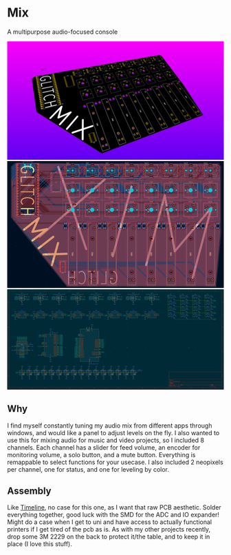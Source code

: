 # Mix
A multipurpose audio-focused console

![render](images/render.png)
![pcb](images/pcb.png)
![sch](images/sch.png)

## Why
I find myself constantly tuning my audio mix from different apps through windows, and would like a panel to adjust levels on the fly. I also wanted to use this for mixing audio for music and video projects, so I included 8 channels. Each channel has a slider for feed volume, an encoder for monitoring volume, a solo button, and a mute button. Everything is remappable to select functions for your usecase. I also included 2 neopixels per channel, one for status, and one for leveling by color.

## Assembly
Like [Timeline](https://github.com/justaglitchfl/timeline), no case for this one, as I want that raw PCB aesthetic. Solder everything together, good luck with the SMD for the ADC and IO expander! Might do a case when I get to uni and have access to actually functional printers if I get tired of the pcb as is. As with my other projects recently, drop some 3M 2229 on the back to protect it/the table, and to keep it in place (I love this stuff).
